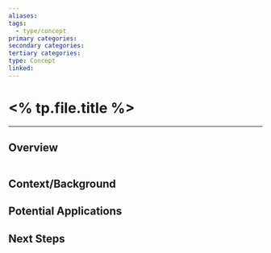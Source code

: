 ```yaml
---
aliases:
tags:
  - type/concept
primary categories:
secondary categories:
tertiary categories:
type: Concept
linked:
---
```

# <% tp.file.title %>

***

## Overview

```ad-tip

```

## Context/Background

## Potential Applications

## Next Steps